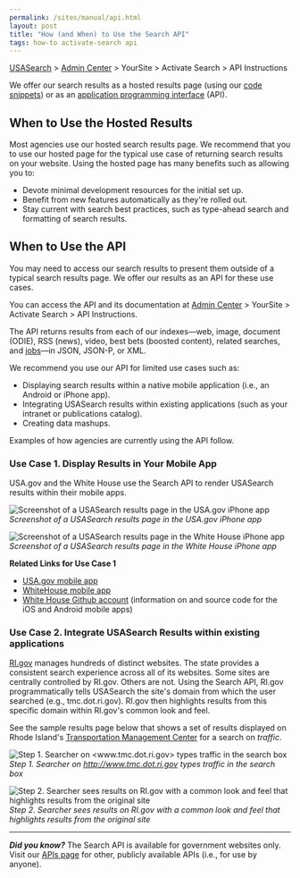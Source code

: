 ```yaml
---
permalink: /sites/manual/api.html
layout: post
title: "How (and When) to Use the Search API"
tags: how-to activate-search api
---
```

[USASearch](http://usasearch.howto.gov) > [Admin Center](https://search.usa.gov/sites/) > YourSite > Activate Search > API Instructions

We offer our search results as a hosted results page (using our [code snippets](/sites/manual/code.html)) or as an [application programming interface](http://www.howto.gov/mobile/apis-in-government/api-basics) (API).

## When to Use the Hosted Results

Most agencies use our hosted search results page. We recommend that you to use our hosted page for the typical use case of returning search results on your website. Using the hosted page has many benefits such as allowing you to:

* Devote minimal development resources for the initial set up.
* Benefit from new features automatically as they're rolled out.
* Stay current with search best practices, such as type-ahead search and formatting of search results.

## When to Use the API

You may need to access our search results to present them outside of a typical search results page. We offer our results as an API for these use cases.

You can access the API and its documentation at [Admin Center](https://search.usa.gov/sites/) > YourSite > Activate Search > API Instructions.

The API returns results from each of our indexes&mdash;web, image, document (ODIE), RSS (news), video, best bets (boosted content), related searches, and [jobs](/developer/jobs.html)&mdash;in JSON, JSON-P, or XML.

We recommend you use our API for limited use cases such as:

* Displaying search results within a native mobile application (i.e., an Android or iPhone app).
* Integrating USASearch results within existing applications (such as your intranet or publications catalog).
* Creating data mashups.

Examples of how agencies are currently using the API follow.

### Use Case 1. Display Results in Your Mobile App

USA.gov and the White House use the Search API to render USASearch results within their mobile apps.

![Screenshot of a USASearch results page in the USA.gov iPhone app](https://9fddeb862c037f6d2190-f1564c64756a8cfee25b6b19953b1d23.ssl.cf2.rackcdn.com/tumblr_me79cgQKOE1qid15q.jpg)  
*Screenshot of a USASearch results page in the USA.gov iPhone app*

![Screenshot of a USASearch results page in the White House iPhone app](https://9fddeb862c037f6d2190-f1564c64756a8cfee25b6b19953b1d23.ssl.cf2.rackcdn.com/tumblr_me78zp7y4v1qid15q.jpg)  
*Screenshot of a USASearch results page in the White House iPhone app*

**Related Links for Use Case 1**

* [USA.gov mobile app](http://apps.usa.gov/usagov.shtml)
* [WhiteHouse mobile app](http://apps.usa.gov/the-white-house-app.shtml)
* [White House Github account](https://github.com/whitehouse) (information on and source code for the iOS and Android mobile apps)

### Use Case 2. Integrate USASearch Results within existing applications

[RI.gov](http://www.ri.gov) manages hundreds of distinct websites. The state provides a consistent search experience across all of its websites. Some sites are centrally controlled by RI.gov. Others are not. Using the Search API, RI.gov programmatically tells USASearch the site's domain from which the user searched (e.g., tmc.dot.ri.gov). RI.gov then highlights results from this specific domain within RI.gov's common look and feel.

See the sample results page below that shows a set of results displayed on Rhode Island's [Transportation Management Center](http://www.tmc.dot.ri.gov) for a search on *traffic*.

![Step 1. Searcher on <www.tmc.dot.ri.gov> types traffic in the search box](https://9fddeb862c037f6d2190-f1564c64756a8cfee25b6b19953b1d23.ssl.cf2.rackcdn.com/tumblr_me7ej38m3P1qid15q.png)  
*Step 1. Searcher on <http://www.tmc.dot.ri.gov> types traffic in the search box*

![Step 2. Searcher sees results on RI.gov with a common look and feel that highlights results from the original site](https://9fddeb862c037f6d2190-f1564c64756a8cfee25b6b19953b1d23.ssl.cf2.rackcdn.com/tumblr_me7el3bJin1qid15q.png)  
*Step 2. Searcher sees results on RI.gov with a common look and feel that highlights results from the original site*

---
***Did you know?*** The Search API is available for government websites only. Visit our [APIs page](/developer/index.html) for other, publicly available APIs (i.e., for use by anyone).